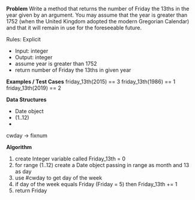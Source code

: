 **Problem**
Write a method that returns the number of Friday the 13ths in the year given by an argument. 
You may assume that the year is greater than 1752 (when the United Kingdom adopted the modern Gregorian Calendar) and that it will remain in use for the foreseeable future.

Rules:
Explicit
  - Input: integer 
  - Output: integer
  - assume year is greater than 1752
  - return number of Friday the 13ths in given year

**Examples / Test Cases**
friday_13th(2015) == 3
friday_13th(1986) == 1
friday_13th(2019) == 2


**Data Structures**
- Date object
- (1..12)
- 
cwday → fixnum

**Algorithm**
1. create Integer variable called Friday_13th = 0
2. for range (1..12) create a Date object passing in range as month and 13 as day
2. use #cwday to get day of the week 
3. if day of the week equals Friday (Friday = 5) then Friday_13th += 1
2. return Friday